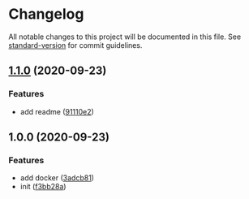 # Changelog

All notable changes to this project will be documented in this file. See [standard-version](https://github.com/conventional-changelog/standard-version) for commit guidelines.

## [1.1.0](https://github.com/fjc0k/cors-anywhere-cli/compare/v1.0.0...v1.1.0) (2020-09-23)

### Features

- add readme ([91110e2](https://github.com/fjc0k/cors-anywhere-cli/commit/91110e209ed8cdbd46411c87c4cac7f2f87f8bdd))

## 1.0.0 (2020-09-23)

### Features

- add docker ([3adcb81](https://github.com/fjc0k/cors-anywhere-cli/commit/3adcb81b63f1296d77f03753913f483f4bb6a62a))
- init ([f3bb28a](https://github.com/fjc0k/cors-anywhere-cli/commit/f3bb28a5d833915fed416253d278a4eb49a51f9a))
